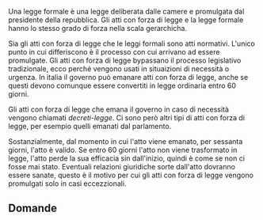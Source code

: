 Una legge formale è una legge deliberata dalle camere e promulgata dal presidente della repubblica. Gli atti con forza di legge e la legge formale hanno lo stesso grado di forza nella scala gerarchicha. 

Sia gli atti con forza di legge che le leggi formali sono atti normativi. L'unico punto in cui differiscono è il processo con cui arrivano ad essere promulgate. Gli atti con forza di legge bypassano il processo legislativo tradizionale, ecco perché vengono usati in situaizioni di necessità o urgenza. In italia il governo può emanare atti con forza di legge, anche se questi devono comunque essere convertiti in legge ordinaria entro 60 giorni. 

Gli atti con forza di legge che emana il governo in caso di necessità vengono chiamati *decreti-legge*. Ci sono però altri tipi di atti con forza di legge, per esempio quelli emanati dal parlamento.

Sostanzialmente, dal momento in cui l'atto viene emanato, per sessanta giorni, l'atto è valido. Se entro 60 giorni l'atto non viene trasformato in legge, l'atto perde la sua efficacia sin dall'inizio, quindi è come se non ci fosse mai stato. Eventuali relazioni giuridiche sorte dall'atto dovranno essere sanate, questo è il motivo per cui gli atti con forza di legge vengono promulgati solo in casi eccezzionali.

## Domande

> 
